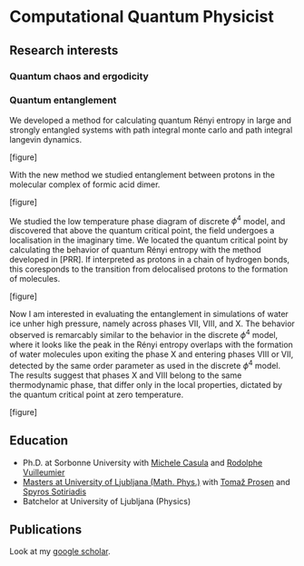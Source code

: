 # Computational Quantum Physicist




## Research interests

### Quantum chaos and ergodicity


### Quantum entanglement

We developed a method for calculating quantum Rényi entropy in large and strongly entangled systems with path integral monte carlo and path integral langevin dynamics. 

[figure]

With the new method we studied entanglement between protons in the molecular complex of formic acid dimer. 

[figure]

We studied the low temperature phase diagram of discrete $\phi^4$ model, and discovered that above the quantum critical point, the field undergoes a localisation in the imaginary time. We located the quantum critical point by calculating the behavior of quantum Rényi entropy with the method developed in [PRR]. 
If interpreted as protons in a chain of hydrogen bonds, this coresponds to the transition from delocalised protons to the formation of molecules. 

[figure]

Now I am interested in evaluating the entanglement in simulations of water ice unher high pressure, namely across phases VII, VIII, and X. The behavior observed is remarcably similar to the behavior in the discrete $\phi^4$ model, where it looks like the peak in the Rényi entropy overlaps with the formation of water molecules upon exiting the phase X and entering phases VIII or VII, detected by the same order parameter as used in the discrete $\phi^4$ model. The results suggest that phases X and VIII belong to the same thermodynamic phase, that differ only in the local properties, dictated by the quantum critical point at zero temperature.

[figure]


## Education
- Ph.D. at Sorbonne University with [Michele Casula](http://www-ext.impmc.upmc.fr/~casula/) and [Rodolphe Vuilleumier](https://scholar.google.com/citations?user=kmAqQqMAAAAJ&hl=en)
- [Masters at University of Ljubljana (Math. Phys.)](https://repozitorij.uni-lj.si/IzpisGradiva.php?id=117645&lang=eng) with [Tomaž Prosen](https://chaos.fmf.uni-lj.si/members/professor-tomaz-prosen/) and [Spyros Sotiriadis](https://www.physics.uoc.gr/en/faculty/s.sotiriadis)
- Batchelor at University of Ljubljana (Physics)

## Publications
Look at my [google scholar](https://scholar.google.com/citations?user=OPxh1gMAAAAJ&hl=en).


